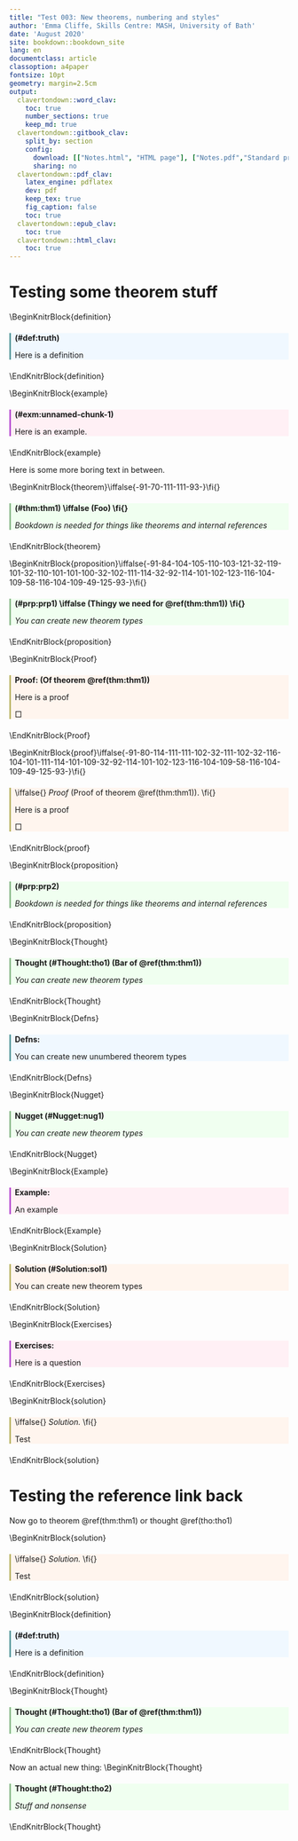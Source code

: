 ```yaml
---
title: "Test 003: New theorems, numbering and styles"
author: 'Emma Cliffe, Skills Centre: MASH, University of Bath'
date: 'August 2020'
site: bookdown::bookdown_site
lang: en
documentclass: article
classoption: a4paper
fontsize: 10pt
geometry: margin=2.5cm
output:
  clavertondown::word_clav:
    toc: true
    number_sections: true
    keep_md: true
  clavertondown::gitbook_clav:
    split_by: section
    config:
      download: [["Notes.html", "HTML page"], ["Notes.pdf","Standard print PDF"], ["NotesClear.pdf","Clear print PDF"], ["NotesLarge.pdf","Large print PDF"], ["Notes.docx","Accessible Word document"], ["Notes.epub","Accessible EPub book" ]]
      sharing: no
  clavertondown::pdf_clav:
    latex_engine: pdflatex
    dev: pdf
    keep_tex: true
    fig_caption: false
    toc: true
  clavertondown::epub_clav:
    toc: true
  clavertondown::html_clav:
    toc: true
---
```

# Testing some theorem stuff

\BeginKnitrBlock{definition}<div class="bookdown-definition" id="def:truth" style="margin-bottom: 1.5em; margin-top:1.5em; background-color: AliceBlue; border-left-style: solid; border-color: CadetBlue; padding-left: 0.5em;"><strong>(\#def:truth) </strong><p>Here is a definition<p></div>\EndKnitrBlock{definition}

\BeginKnitrBlock{example}<div class="bookdown-example" id="exm:unnamed-chunk-1" style="margin-bottom: 1.5em; margin-top:1.5em; background-color: lavenderblush; border-left-style: solid; border-color: mediumorchid; padding-left: 0.5em;"><strong>(\#exm:unnamed-chunk-1) </strong><p>Here is an example.<p></div>\EndKnitrBlock{example}

Here is some more boring text in between.

\BeginKnitrBlock{theorem}\iffalse{-91-70-111-111-93-}\fi{}<div class="bookdown-theorem" id="thm:thm1" style="margin-bottom: 1.5em; margin-top:1.5em; background-color: honeydew; border-left-style: solid; border-color: darkseagreen; padding-left: 0.5em;"><strong>(\#thm:thm1)  \iffalse (Foo) \fi{} </strong><p><em>Bookdown is needed for things like theorems and internal references</em></p></div>\EndKnitrBlock{theorem}

\BeginKnitrBlock{proposition}\iffalse{-91-84-104-105-110-103-121-32-119-101-32-110-101-101-100-32-102-111-114-32-92-114-101-102-123-116-104-109-58-116-104-109-49-125-93-}\fi{}<div class="bookdown-proposition" id="prp:prp1" style="margin-bottom: 1.5em; margin-top:1.5em; background-color: honeydew; border-left-style: solid; border-color: darkseagreen; padding-left: 0.5em;"><strong>(\#prp:prp1)  \iffalse (Thingy we need for \@ref(thm:thm1)) \fi{} </strong><p><em>You can create new theorem types</em></p></div>\EndKnitrBlock{proposition}

\BeginKnitrBlock{Proof}<div class="Proof" style="margin-bottom: 1.5em; margin-top:1.5em; background-color: seashell; border-left-style: solid; border-color: darkkhaki; padding-left: 0.5em;"><span class="Proof" id="Proof:unnamed-chunk-2"><strong> Proof:  (Of theorem \@ref(thm:thm1)) </strong></span><p>Here is a proof</p><p>&squ;</p></div>\EndKnitrBlock{Proof}

\BeginKnitrBlock{proof}\iffalse{-91-80-114-111-111-102-32-111-102-32-116-104-101-111-114-101-109-32-92-114-101-102-123-116-104-109-58-116-104-109-49-125-93-}\fi{}<div class="bookdown-proof" style="margin-bottom: 1.5em; margin-top:1.5em; background-color: seashell; border-left-style: solid; border-color: darkkhaki; padding-left: 0.5em;">\iffalse{} <span class="proof"><em>Proof</em> (Proof of theorem \@ref(thm:thm1)). </span>  \fi{}<p>Here is a proof</p><p>&squ;</p></div>\EndKnitrBlock{proof}

\BeginKnitrBlock{proposition}<div class="bookdown-proposition" id="prp:prp2" style="margin-bottom: 1.5em; margin-top:1.5em; background-color: honeydew; border-left-style: solid; border-color: darkseagreen; padding-left: 0.5em;"><strong>(\#prp:prp2) </strong><p><em>Bookdown is needed for things like theorems and internal references</em></p></div>\EndKnitrBlock{proposition}

\BeginKnitrBlock{Thought}<div class="Thought" style="margin-bottom: 1.5em; margin-top:1.5em; background-color: honeydew; border-left-style: solid; border-color: darkseagreen; padding-left: 0.5em;"><span class="Thought" id="Thought:tho1"><strong> Thought (\#Thought:tho1)  (Bar of \@ref(thm:thm1)) </strong></span><p><em>You can create new theorem types</em></p></div>\EndKnitrBlock{Thought}

\BeginKnitrBlock{Defns}<div class="Defns" style="margin-bottom: 1.5em; margin-top:1.5em; background-color: AliceBlue; border-left-style: solid; border-color: CadetBlue; padding-left: 0.5em;"><span class="Defns" id="Defns:unnamed-chunk-4"><strong> Defns: </strong></span><p>You can create new unumbered theorem types</p></div>\EndKnitrBlock{Defns}

\BeginKnitrBlock{Nugget}<div class="Nugget" style="margin-bottom: 1.5em; margin-top:1.5em; background-color: honeydew; border-left-style: solid; border-color: darkseagreen; padding-left: 0.5em;"><span class="Nugget" id="Nugget:nug1"><strong> Nugget (\#Nugget:nug1) </strong></span><p><em>You can create new theorem types</em></p></div>\EndKnitrBlock{Nugget}

\BeginKnitrBlock{Example}<div class="Example" style="margin-bottom: 1.5em; margin-top:1.5em; background-color: lavenderblush; border-left-style: solid; border-color: mediumorchid; padding-left: 0.5em;"><span class="Example" id="Example:unnamed-chunk-5"><strong> Example: </strong></span><p>An example</p></div>\EndKnitrBlock{Example}

\BeginKnitrBlock{Solution}<div class="Solution" style="margin-bottom: 1.5em; margin-top:1.5em; background-color: seashell; border-left-style: solid; border-color: darkkhaki; padding-left: 0.5em;"><span class="Solution" id="Solution:sol1"><strong> Solution (\#Solution:sol1) </strong></span><p>You can create new theorem types</p></div>\EndKnitrBlock{Solution}

\BeginKnitrBlock{Exercises}<div class="Exercises" style="margin-bottom: 1.5em; margin-top:1.5em; background-color: lavenderblush; border-left-style: solid; border-color: mediumorchid; padding-left: 0.5em;"><span class="Exercises" id="Exercises:unnamed-chunk-6"><strong> Exercises: </strong></span><p>Here is a question</p></div>\EndKnitrBlock{Exercises}

\BeginKnitrBlock{solution}<div class="bookdown-solution" style="margin-bottom: 1.5em; margin-top:1.5em; background-color: seashell; border-left-style: solid; border-color: darkkhaki; padding-left: 0.5em;">\iffalse{} <span class="solution"><em>Solution. </em></span>  \fi{}<p>Test</p></div>\EndKnitrBlock{solution}

# Testing the reference link back

Now go to theorem \@ref(thm:thm1) or thought \@ref(tho:tho1)

\BeginKnitrBlock{solution}<div class="bookdown-solution" style="margin-bottom: 1.5em; margin-top:1.5em; background-color: seashell; border-left-style: solid; border-color: darkkhaki; padding-left: 0.5em;">\iffalse{} <span class="solution"><em>Solution. </em></span>  \fi{}<p>Test</p></div>\EndKnitrBlock{solution}

\BeginKnitrBlock{definition}<div class="bookdown-definition" id="def:truth" style="margin-bottom: 1.5em; margin-top:1.5em; background-color: AliceBlue; border-left-style: solid; border-color: CadetBlue; padding-left: 0.5em;"><strong>(\#def:truth) </strong><p>Here is a definition<p></div>\EndKnitrBlock{definition}

\BeginKnitrBlock{Thought}<div class="Thought" style="margin-bottom: 1.5em; margin-top:1.5em; background-color: honeydew; border-left-style: solid; border-color: darkseagreen; padding-left: 0.5em;"><span class="Thought" id="Thought:tho1"><strong> Thought (\#Thought:tho1)  (Bar of \@ref(thm:thm1)) </strong></span><p><em>You can create new theorem types</em></p></div>\EndKnitrBlock{Thought}

Now an actual new thing:
\BeginKnitrBlock{Thought}<div class="Thought" style="margin-bottom: 1.5em; margin-top:1.5em; background-color: honeydew; border-left-style: solid; border-color: darkseagreen; padding-left: 0.5em;"><span class="Thought" id="Thought:tho2"><strong> Thought (\#Thought:tho2) </strong></span><p><em>Stuff and nonsense</em></p></div>\EndKnitrBlock{Thought}

<!--chapter:end:index.Rmd-->

